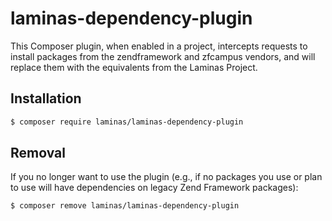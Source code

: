 # laminas-dependency-plugin

This Composer plugin, when enabled in a project, intercepts requests to install
packages from the zendframework and zfcampus vendors, and will replace them with
the equivalents from the Laminas Project.

## Installation

```bash
$ composer require laminas/laminas-dependency-plugin
```

## Removal

If you no longer want to use the plugin (e.g., if no packages you use or plan to
use will have dependencies on legacy Zend Framework packages):

```bash
$ composer remove laminas/laminas-dependency-plugin
```
